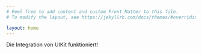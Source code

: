 ```yaml
---
# Feel free to add content and custom Front Matter to this file.
# To modify the layout, see https://jekyllrb.com/docs/themes/#overriding-theme-defaults

layout: home
---
```


<div class="uk-alert-primary" uk-alert>
    <a class="uk-alert-close" uk-close></a>
    <p>Die Integration von UIKit funktioniert!</p>
</div>
